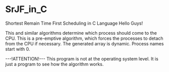 # SrJF_in_C
Shortest Remain Time First Scheduling in C Language
Hello Guys!

This and similar algorithms determine which process should come to the CPU.
This is a pre-emptive algorithm, which forces the processes to detach from the CPU if necessary.
The generated array is dynamic. Process names start with 0.

---!ATTENTION!---
This program is not at the operating system level. It is just a program to see how the algorithm works.
